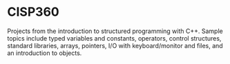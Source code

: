 # CISP360
Projects from the introduction to structured programming with C++. Sample topics include typed variables and constants, operators, control structures, standard libraries, arrays, pointers, I/O with keyboard/monitor and files, and an introduction to objects.

